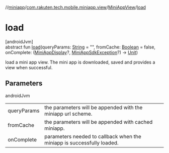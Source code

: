 //[miniapp](../../../index.md)/[com.rakuten.tech.mobile.miniapp.view](../index.md)/[MiniAppView](index.md)/[load](load.md)

# load

[androidJvm]\
abstract fun [load](load.md)(queryParams: [String](https://kotlinlang.org/api/latest/jvm/stdlib/kotlin/-string/index.html) = "", fromCache: [Boolean](https://kotlinlang.org/api/latest/jvm/stdlib/kotlin/-boolean/index.html) = false, onComplete: ([MiniAppDisplay](../../com.rakuten.tech.mobile.miniapp/-mini-app-display/index.md)?, [MiniAppSdkException](../../com.rakuten.tech.mobile.miniapp/-mini-app-sdk-exception/index.md)?) -&gt; [Unit](https://kotlinlang.org/api/latest/jvm/stdlib/kotlin/-unit/index.html))

load a mini app view. The mini app is downloaded, saved and provides a view when successful.

## Parameters

androidJvm

| | |
|---|---|
| queryParams | the parameters will be appended with the miniapp url scheme. |
| fromCache | the parameters will be appended with cached miniapp. |
| onComplete | parameters needed to callback when the miniapp is successfully loaded. |
